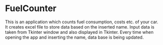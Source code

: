 # FuelCounter
This is an application which counts fuel consumption, costs etc. of your car. 
It creates excel file to store data based on the inserted name. Input data is taken from Tkinter window and also displayed in Tkinter. 
Every time when opening the app and inserting the name, data base is being updated.
